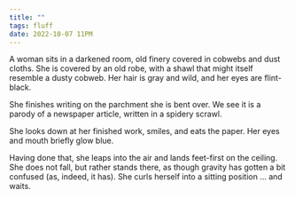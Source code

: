 ```yaml
---
title: ""
tags: fluff
date: 2022-10-07 11PM
---
```


A woman sits in a darkened room, old finery covered in cobwebs and dust cloths. She is covered by an old robe, with a shawl that might itself resemble a dusty cobweb. Her hair is gray and wild, and her eyes are flint-black.

She finishes writing on the parchment she is bent over. We see it is a parody of a newspaper article, written in a spidery scrawl.

She looks down at her finished work, smiles, and eats the paper. Her eyes and mouth briefly glow blue.

Having done that, she leaps into the air and lands feet-first on the ceiling. She does not fall, but rather stands there, as though gravity has gotten a bit confused (as, indeed, it has). She curls herself into a sitting position ... and waits.